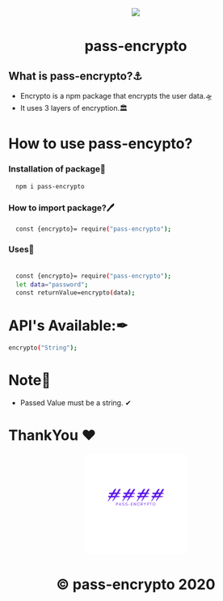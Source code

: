 <p align="center">
  <a>
    <img src="./pass-encrypto.png" width = "1400px"/>
  </a>
</p>
<h1 align="center">
  pass-encrypto
</h1>

 
</p>

## What is pass-encrypto?⚓
* Encrypto is a npm package that encrypts the user data.🛸
* It uses 3 layers of encryption.🏛


# How to use pass-encypto?
### Installation of package🚩
```bash
  npm i pass-encrypto
```


### How to import package?🖊
```bash
  const {encrypto}= require("pass-encrypto");
  ```

### Uses👀

```bash

  const {encrypto}= require("pass-encrypto");
  let data="password";
  const returnValue=encrypto(data);

  ```
  


# API's Available:✒
```bash
encrypto("String");
```

# Note📃
* Passed Value must be a string. ✔

# ThankYou ❤
<p align="center">
<img src="./pass-logo.png" width="200" height ="200">
</p>

<h1 align="center">
   © pass-encrypto 2020
</h1>

